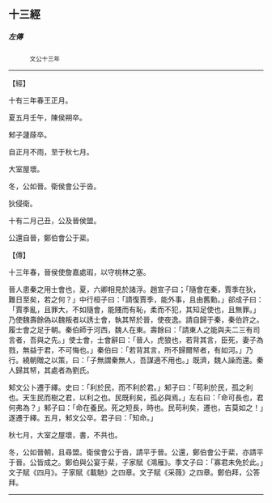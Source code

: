

## 十三經

##### 左傳
　　　`文公十三年`

* * *

【經】

十有三年春王正月。

夏五月壬午，陳侯朔卒。

邾子蘧蒢卒。

自正月不雨，至于秋七月。

大室屋壞。

冬，公如晉。衛侯會公于沓。

狄侵衛。

十有二月己丑，公及晉侯盟。

公還自晉，鄭伯會公于棐。

【傳】

十三年春，晉侯使詹嘉處瑕，以守桃林之塞。

晉人患秦之用士會也，夏，六卿相見於諸浮。趙宣子曰；「隨會在秦，賈季在狄，難日至矣，若之何？」中行桓子曰：「請復賈季，能外事，且由舊勳。」郤成子曰：「賈季亂，且罪大，不如隨會，能賤而有恥，柔而不犯，其知足使也，且無罪。」乃使魏壽餘偽以魏叛者以誘士會，執其帑於晉，使夜逸。請自歸于秦，秦伯許之。履士會之足于朝。秦伯師于河西，魏人在東。壽餘曰：「請東人之能與夫二三有司言者，吾與之先。」使士會，士會辭曰：「晉人，虎狼也，若背其言，臣死，妻子為戮，無益于君，不可悔也。」秦伯曰：「若背其言，所不歸爾帑者，有如河。」乃行。繞朝贈之以策，曰：「子無謂秦無人，吾謀適不用也。」既濟，魏人譟而還。秦人歸其帑，其處者為劉氏。

邾文公卜遷于繹。史曰：「利於民，而不利於君。」邾子曰：「苟利於民，孤之利也。天生民而樹之君，以利之也。民既利矣，孤必與焉。」左右曰：「命可長也，君何弗為？」邾子曰：「命在養民。死之短長，時也。民苟利矣，遷也，吉莫如之！」遂遷于繹。五月，邾文公卒。君子曰：「知命。」

秋七月，大室之屋壞，書，不共也。

冬，公如晉朝，且尋盟。衛侯會公于沓，請平于晉。公還，鄭伯會公于棐，亦請平于晉。公皆成之。鄭伯與公宴于棐，子家賦《鴻雁》。季文子曰：「寡君未免於此。」文子賦《四月》。子家賦《載馳》之四章。文子賦《采薇》之四章。鄭伯拜，公答拜。

* * *

